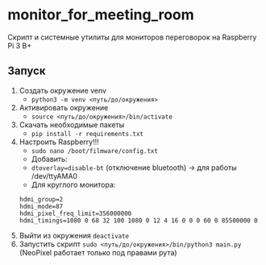 # monitor_for_meeting_room
Скрипт и системные утилиты для мониторов переговорок на Raspberry Pi 3 B+

## Запуск

1. Создать окружение venv 
    - ```python3 -m venv <путь/до/окружения>```
2. Активировать окружение
    - ```source <путь/до/окружения>/bin/activate```
3. Скачать необходимые пакеты
    - ```pip install -r requirements.txt```
4. Настроить Raspberry!!!
    - ```sudo nano /boot/filmware/config.txt```
    - Добавить:
    - ```dtoverlay=disable-bt``` (отключение bluetooth) -> для работы /dev/ttyAMA0
    - Для круглого монитора:
    ```
    hdmi_group=2
    hdmi_mode=87
    hdmi_pixel_freq_limit=356000000
    hdmi_timings=1080 0 68 32 100 1080 0 12 4 16 0 0 0 60 0 85500000 0
    ```
5. Выйти из окружения ```deactivate```
6. Запустить скрипт ```sudo <путь/до/окружения>/bin/python3 main.py``` (NeoPixel работает только под правами рута)

